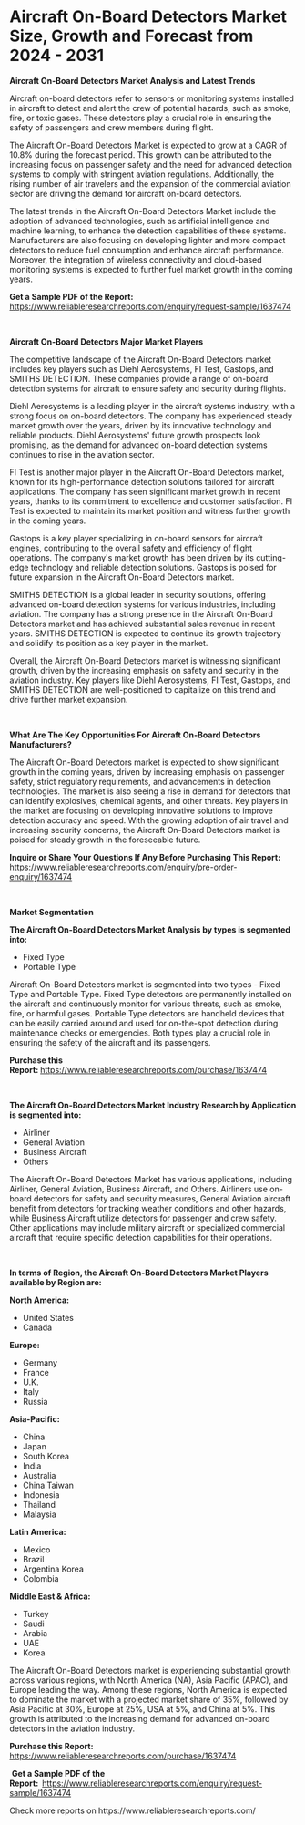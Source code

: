 <p><h1>Aircraft On-Board Detectors Market Size, Growth and Forecast from 2024 - 2031</h1></p><p><strong>Aircraft On-Board Detectors Market Analysis and Latest Trends</strong></p>
<p><p>Aircraft on-board detectors refer to sensors or monitoring systems installed in aircraft to detect and alert the crew of potential hazards, such as smoke, fire, or toxic gases. These detectors play a crucial role in ensuring the safety of passengers and crew members during flight.</p><p>The Aircraft On-Board Detectors Market is expected to grow at a CAGR of 10.8% during the forecast period. This growth can be attributed to the increasing focus on passenger safety and the need for advanced detection systems to comply with stringent aviation regulations. Additionally, the rising number of air travelers and the expansion of the commercial aviation sector are driving the demand for aircraft on-board detectors.</p><p>The latest trends in the Aircraft On-Board Detectors Market include the adoption of advanced technologies, such as artificial intelligence and machine learning, to enhance the detection capabilities of these systems. Manufacturers are also focusing on developing lighter and more compact detectors to reduce fuel consumption and enhance aircraft performance. Moreover, the integration of wireless connectivity and cloud-based monitoring systems is expected to further fuel market growth in the coming years.</p></p>
<p><strong>Get a Sample PDF of the Report:&nbsp;</strong> <a href="https://www.reliableresearchreports.com/enquiry/request-sample/1637474">https://www.reliableresearchreports.com/enquiry/request-sample/1637474</a></p>
<p>&nbsp;</p>
<p><strong>Aircraft On-Board Detectors Major Market Players</strong></p>
<p><p>The competitive landscape of the Aircraft On-Board Detectors market includes key players such as Diehl Aerosystems, FI Test, Gastops, and SMITHS DETECTION. These companies provide a range of on-board detection systems for aircraft to ensure safety and security during flights.</p><p>Diehl Aerosystems is a leading player in the aircraft systems industry, with a strong focus on on-board detectors. The company has experienced steady market growth over the years, driven by its innovative technology and reliable products. Diehl Aerosystems' future growth prospects look promising, as the demand for advanced on-board detection systems continues to rise in the aviation sector.</p><p>FI Test is another major player in the Aircraft On-Board Detectors market, known for its high-performance detection solutions tailored for aircraft applications. The company has seen significant market growth in recent years, thanks to its commitment to excellence and customer satisfaction. FI Test is expected to maintain its market position and witness further growth in the coming years.</p><p>Gastops is a key player specializing in on-board sensors for aircraft engines, contributing to the overall safety and efficiency of flight operations. The company's market growth has been driven by its cutting-edge technology and reliable detection solutions. Gastops is poised for future expansion in the Aircraft On-Board Detectors market.</p><p>SMITHS DETECTION is a global leader in security solutions, offering advanced on-board detection systems for various industries, including aviation. The company has a strong presence in the Aircraft On-Board Detectors market and has achieved substantial sales revenue in recent years. SMITHS DETECTION is expected to continue its growth trajectory and solidify its position as a key player in the market.</p><p>Overall, the Aircraft On-Board Detectors market is witnessing significant growth, driven by the increasing emphasis on safety and security in the aviation industry. Key players like Diehl Aerosystems, FI Test, Gastops, and SMITHS DETECTION are well-positioned to capitalize on this trend and drive further market expansion.</p></p>
<p>&nbsp;</p>
<p><strong>What Are The Key Opportunities For Aircraft On-Board Detectors Manufacturers?</strong></p>
<p><p>The Aircraft On-Board Detectors market is expected to show significant growth in the coming years, driven by increasing emphasis on passenger safety, strict regulatory requirements, and advancements in detection technologies. The market is also seeing a rise in demand for detectors that can identify explosives, chemical agents, and other threats. Key players in the market are focusing on developing innovative solutions to improve detection accuracy and speed. With the growing adoption of air travel and increasing security concerns, the Aircraft On-Board Detectors market is poised for steady growth in the foreseeable future.</p></p>
<p><strong>Inquire or Share Your Questions If Any Before Purchasing This Report:</strong> <a href="https://www.reliableresearchreports.com/enquiry/pre-order-enquiry/1637474">https://www.reliableresearchreports.com/enquiry/pre-order-enquiry/1637474</a></p>
<p>&nbsp;</p>
<p><strong>Market Segmentation</strong></p>
<p><strong>The Aircraft On-Board Detectors Market Analysis by types is segmented into:</strong></p>
<p><ul><li>Fixed Type</li><li>Portable Type</li></ul></p>
<p><p>Aircraft On-Board Detectors market is segmented into two types - Fixed Type and Portable Type. Fixed Type detectors are permanently installed on the aircraft and continuously monitor for various threats, such as smoke, fire, or harmful gases. Portable Type detectors are handheld devices that can be easily carried around and used for on-the-spot detection during maintenance checks or emergencies. Both types play a crucial role in ensuring the safety of the aircraft and its passengers.</p></p>
<p><strong>Purchase this Report:&nbsp;</strong><a href="https://www.reliableresearchreports.com/purchase/1637474">https://www.reliableresearchreports.com/purchase/1637474</a></p>
<p>&nbsp;</p>
<p><strong>The Aircraft On-Board Detectors Market Industry Research by Application is segmented into:</strong></p>
<p><ul><li>Airliner</li><li>General Aviation</li><li>Business Aircraft</li><li>Others</li></ul></p>
<p><p>The Aircraft On-Board Detectors Market has various applications, including Airliner, General Aviation, Business Aircraft, and Others. Airliners use on-board detectors for safety and security measures, General Aviation aircraft benefit from detectors for tracking weather conditions and other hazards, while Business Aircraft utilize detectors for passenger and crew safety. Other applications may include military aircraft or specialized commercial aircraft that require specific detection capabilities for their operations.</p></p>
<p>&nbsp;</p>
<p><strong>In terms of Region, the Aircraft On-Board Detectors Market Players available by Region are:</strong></p>
<p>
    <p> <strong> North America: </strong>
        <ul>
            <li>United States</li>
            <li>Canada</li>
        </ul>
        </p> 
    <p> <strong> Europe: </strong>
        <ul>
            <li>Germany</li>
            <li>France</li>
            <li>U.K.</li>
            <li>Italy</li>
            <li>Russia</li>
        </ul>
        </p> 
    <p> <strong> Asia-Pacific: </strong>
        <ul>
            <li>China</li>
            <li>Japan</li>
            <li>South Korea</li>
            <li>India</li>
            <li>Australia</li>
            <li>China Taiwan</li>
            <li>Indonesia</li>
            <li>Thailand</li>
            <li>Malaysia</li>
        </ul>
        </p> 
    <p> <strong> Latin America: </strong>
        <ul>
            <li>Mexico</li>
            <li>Brazil</li>
            <li>Argentina Korea</li>
            <li>Colombia</li>
        </ul>
        </p> 
    <p> <strong> Middle East & Africa: </strong>
        <ul>
            <li>Turkey</li>
            <li>Saudi</li>
            <li>Arabia</li>
            <li>UAE</li>
            <li>Korea</li>
        </ul>
    </p>
    </p>
<p><p>The Aircraft On-Board Detectors market is experiencing substantial growth across various regions, with North America (NA), Asia Pacific (APAC), and Europe leading the way. Among these regions, North America is expected to dominate the market with a projected market share of 35%, followed by Asia Pacific at 30%, Europe at 25%, USA at 5%, and China at 5%. This growth is attributed to the increasing demand for advanced on-board detectors in the aviation industry.</p></p>
<p><strong>Purchase this Report: </strong><a href="https://www.reliableresearchreports.com/purchase/1637474">https://www.reliableresearchreports.com/purchase/1637474</a></p>
<p>&nbsp;<strong>Get a Sample PDF of the Report:&nbsp;&nbsp;</strong><a href="https://www.reliableresearchreports.com/enquiry/request-sample/1637474">https://www.reliableresearchreports.com/enquiry/request-sample/1637474</a></p>
<p><strong></strong></p>
<p>Check more reports on https://www.reliableresearchreports.com/</p>